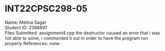 # INT22CPSC298-05
 Name: Melina Sagar \
Student ID: 2368897\
Files Submitted: assignment4.cpp
the destructor caused an error that i was not able to solve, i commented it out in order to have the program run properly
References: none
